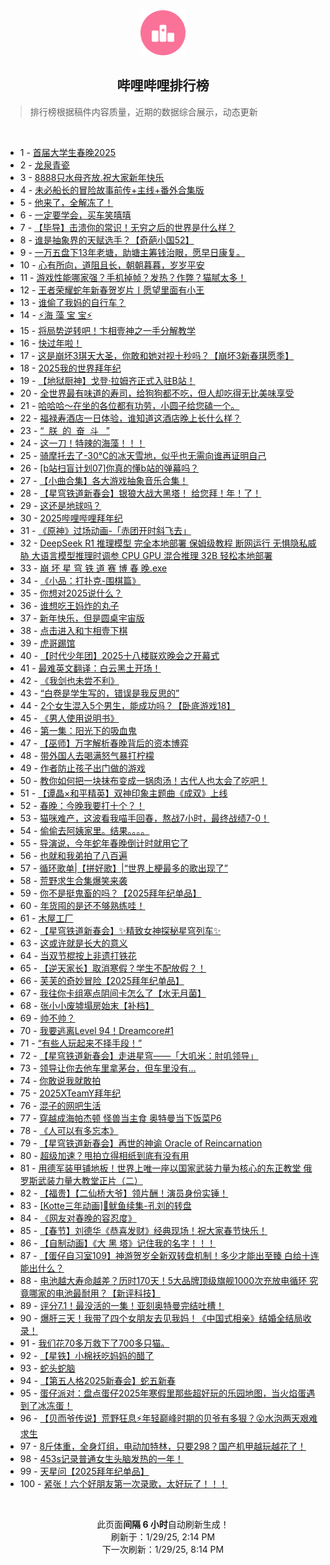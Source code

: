 <div align="center">
    <img src="./assets/icon_rank.png" alt="logo" />
    <h2>哔哩哔哩排行榜</h>
</div>

> 排行榜根据稿件内容质量，近期的数据综合展示，动态更新

<br />

<ul><li><span>1 - <a href=https://www.bilibili.com/BV1aBfZYuEe7 target=_blank>首届大学生春晚2025</a></span></li><li><span>2 - <a href=https://www.bilibili.com/BV1N8foYdEwG target=_blank>龙泉青瓷</a></span></li><li><span>3 - <a href=https://www.bilibili.com/BV1kRf2YZEQL target=_blank>8888只水母齐放.祝大家新年快乐</a></span></li><li><span>4 - <a href=https://www.bilibili.com/BV1bkfdYZEgu target=_blank>未必船长的冒险故事前传+主线+番外合集版</a></span></li><li><span>5 - <a href=https://www.bilibili.com/BV1cHfUYFEHE target=_blank>他来了，全解冻了！</a></span></li><li><span>6 - <a href=https://www.bilibili.com/BV18vFNesE1f target=_blank>一定要学会，买车笑嘻嘻</a></span></li><li><span>7 - <a href=https://www.bilibili.com/BV1gcfWYqEsf target=_blank>【毕导】击溃你的常识！无穷之后的世界是什么样？</a></span></li><li><span>8 - <a href=https://www.bilibili.com/BV1CgfHYQEda target=_blank>谁是抽象界的天赋选手？【奇葩小国52】</a></span></li><li><span>9 - <a href=https://www.bilibili.com/BV1FEfyY1E1Z target=_blank>一万五盘下13年老塘，助塘主筹钱治眼，愿早日康复。</a></span></li><li><span>10 - <a href=https://www.bilibili.com/BV1c9FNeGEYM target=_blank>心有所向，道阻且长，朝朝暮暮，岁岁平安</a></span></li><li><span>11 - <a href=https://www.bilibili.com/BV1txfmYqEhi target=_blank>游戏性能哪家强？手机掉帧？发热？作弊？猫腻太多！</a></span></li><li><span>12 - <a href=https://www.bilibili.com/BV1XWf6YREN5 target=_blank>王者荣耀蛇年新春贺岁片丨愿望里面有小王</a></span></li><li><span>13 - <a href=https://www.bilibili.com/BV1MTFnefEz7 target=_blank>谁偷了我妈的自行车？</a></span></li><li><span>14 - <a href=https://www.bilibili.com/BV19sfJYeEEh target=_blank>⚡海&nbsp;藻&nbsp;宝&nbsp;宝⚡</a></span></li><li><span>15 - <a href=https://www.bilibili.com/BV1DZfRYZEEN target=_blank>将局势逆转吧！卞相壹神之一手分解教学</a></span></li><li><span>16 - <a href=https://www.bilibili.com/BV1AJfUYhEFM target=_blank>快过年啦！</a></span></li><li><span>17 - <a href=https://www.bilibili.com/BV1ZVf6YaEC4 target=_blank>这是崩坏3琪天大圣，你敢和她对视十秒吗？【崩坏3新春琪愿季】</a></span></li><li><span>18 - <a href=https://www.bilibili.com/BV1fdfQYYEDd target=_blank>2025我的世界拜年纪</a></span></li><li><span>19 - <a href=https://www.bilibili.com/BV17vfzYbEQA target=_blank>【地狱厨神】戈登·拉姆齐正式入驻B站！</a></span></li><li><span>20 - <a href=https://www.bilibili.com/BV1DVFPeSEFY target=_blank>全世界最有味道的寿司，给狗狗都不吃，但人却吃得无比美味享受</a></span></li><li><span>21 - <a href=https://www.bilibili.com/BV1AUFNe1E3i target=_blank>哈哈哈～在坐的各位都有功劳，小圆子给您磕一个。</a></span></li><li><span>22 - <a href=https://www.bilibili.com/BV13SfrYoEp6 target=_blank>福禄寿酒店一日体验，谁知道这酒店晚上长什么样？</a></span></li><li><span>23 - <a href=https://www.bilibili.com/BV1inf9YNEmj target=_blank>“&nbsp;&nbsp;朕&nbsp;&nbsp;的&nbsp;&nbsp;奋&nbsp;&nbsp;斗&nbsp;&nbsp;&nbsp;”</a></span></li><li><span>24 - <a href=https://www.bilibili.com/BV1acf5Y1Egj target=_blank>这一刀！特辣的海藻！！！</a></span></li><li><span>25 - <a href=https://www.bilibili.com/BV1HgFNerE66 target=_blank>骑摩托去了-30℃的冰天雪地，似乎也无需向谁再证明自己</a></span></li><li><span>26 - <a href=https://www.bilibili.com/BV1UsfoYFERQ target=_blank>[b站扫盲计划07]你真的懂b站的弹幕吗？</a></span></li><li><span>27 - <a href=https://www.bilibili.com/BV1NufWYwE5E target=_blank>【小曲合集】各大游戏抽象音乐合集！</a></span></li><li><span>28 - <a href=https://www.bilibili.com/BV1wUfhYmEVU target=_blank>【星穹铁道新春会】银狼大战大黑塔！&nbsp;给您拜！年！了！</a></span></li><li><span>29 - <a href=https://www.bilibili.com/BV13FfUY5EX1 target=_blank>这还是地球吗？</a></span></li><li><span>30 - <a href=https://www.bilibili.com/BV1ZUfsYpEXy target=_blank>2025哔哩哔哩拜年纪</a></span></li><li><span>31 - <a href=https://www.bilibili.com/BV1YUFPedE29 target=_blank>《原神》过场动画-「赤团开时斜飞去」</a></span></li><li><span>32 - <a href=https://www.bilibili.com/BV1NGf2YtE8r target=_blank>DeepSeek&nbsp;R1&nbsp;推理模型&nbsp;完全本地部署&nbsp;保姆级教程&nbsp;断网运行&nbsp;无惧隐私威胁&nbsp;大语言模型推理时调参&nbsp;CPU&nbsp;GPU&nbsp;混合推理&nbsp;32B&nbsp;轻松本地部署</a></span></li><li><span>33 - <a href=https://www.bilibili.com/BV1eafWYLErq target=_blank>崩&nbsp;坏&nbsp;星&nbsp;穹&nbsp;铁&nbsp;道&nbsp;赛&nbsp;博&nbsp;春&nbsp;晚.exe</a></span></li><li><span>34 - <a href=https://www.bilibili.com/BV1jBfrYNEbr target=_blank>《小品：打扑克-围棋篇》</a></span></li><li><span>35 - <a href=https://www.bilibili.com/BV1o7f6YfEhN target=_blank>你想对2025说什么？</a></span></li><li><span>36 - <a href=https://www.bilibili.com/BV1U7FKeREfu target=_blank>谁想吃王妈炸的丸子</a></span></li><li><span>37 - <a href=https://www.bilibili.com/BV1NiffY8Eue target=_blank>新年快乐，但是圆桌宇宙版</a></span></li><li><span>38 - <a href=https://www.bilibili.com/BV1TsfRYHE5h target=_blank>点击进入和卞相壹下棋</a></span></li><li><span>39 - <a href=https://www.bilibili.com/BV17afzYhEfw target=_blank>虎哥踢馆</a></span></li><li><span>40 - <a href=https://www.bilibili.com/BV1sBFHe4EAL target=_blank>【时代少年团】2025十八楼联欢晚会之开幕式</a></span></li><li><span>41 - <a href=https://www.bilibili.com/BV11yFNeEEDJ target=_blank>最难英文翻译：白云黑土开场！</a></span></li><li><span>42 - <a href=https://www.bilibili.com/BV1VzfzYdERU target=_blank>《我剑也未尝不利》</a></span></li><li><span>43 - <a href=https://www.bilibili.com/BV1ykf6YkEXo target=_blank>“白卷是学生写的，错误是我反思的”</a></span></li><li><span>44 - <a href=https://www.bilibili.com/BV1wQFNeCEnz target=_blank>2个女生混入5个男生，能成功吗？【卧底游戏18】</a></span></li><li><span>45 - <a href=https://www.bilibili.com/BV1sPFNe1EZv target=_blank>《男人使用说明书》</a></span></li><li><span>46 - <a href=https://www.bilibili.com/BV1YafdYvEhV target=_blank>第一集：阳光下的吸血鬼</a></span></li><li><span>47 - <a href=https://www.bilibili.com/BV1xQfWYaEV5 target=_blank>【巫师】万字解析春晚背后的资本博弈</a></span></li><li><span>48 - <a href=https://www.bilibili.com/BV1rofdYEE2x target=_blank>带外国人去喝满怒气暴打柠檬</a></span></li><li><span>49 - <a href=https://www.bilibili.com/BV1NrFAekExU target=_blank>作者防止孩子出门做的游戏</a></span></li><li><span>50 - <a href=https://www.bilibili.com/BV1ajfoYvE8M target=_blank>教你如何把一块抹布变成一锅肉汤！古代人也太会了吃吧！</a></span></li><li><span>51 - <a href=https://www.bilibili.com/BV1vmf1YyEkb target=_blank>【谭晶×和平精英】双神印象主题曲《成双》上线</a></span></li><li><span>52 - <a href=https://www.bilibili.com/BV1X9foYuEfV target=_blank>春晚：今晚我要打十个？！</a></span></li><li><span>53 - <a href=https://www.bilibili.com/BV1RXffYmEWS target=_blank>猫咪难产，这波看我喵手回春，熬战7小时，最终战绩7-0！</a></span></li><li><span>54 - <a href=https://www.bilibili.com/BV16pfZYJE8f target=_blank>偷偷去阿姨家里。结果。。。。</a></span></li><li><span>55 - <a href=https://www.bilibili.com/BV1Saf6YJEfq target=_blank>导演说，今年蛇年春晚倒计时就用它了</a></span></li><li><span>56 - <a href=https://www.bilibili.com/BV1kUf6YBE7t target=_blank>也就和我弟拍了八百遍</a></span></li><li><span>57 - <a href=https://www.bilibili.com/BV1H1fSYaEym target=_blank>循环歌单|【拼好歌】|“世界上梗最多的歌出现了”</a></span></li><li><span>58 - <a href=https://www.bilibili.com/BV1kJFFeFE2R target=_blank>荒野求生合集爆笑来袭</a></span></li><li><span>59 - <a href=https://www.bilibili.com/BV1LufpYGEb5 target=_blank>你不是挺鬼畜的吗？【2025拜年纪单品】</a></span></li><li><span>60 - <a href=https://www.bilibili.com/BV15UfCYKEFo target=_blank>年货囤的是还不够熟练哇！</a></span></li><li><span>61 - <a href=https://www.bilibili.com/BV1RKFKeAExo target=_blank>木屋工厂</a></span></li><li><span>62 - <a href=https://www.bilibili.com/BV1kYfaY2EuA target=_blank>【星穹铁道新春会】✨精致女神探秘星穹列车✨</a></span></li><li><span>63 - <a href=https://www.bilibili.com/BV11Df2YhEq6 target=_blank>这或许就是长大的意义</a></span></li><li><span>64 - <a href=https://www.bilibili.com/BV1pbfrY3EGR target=_blank>当双节棍按上非遗打铁花</a></span></li><li><span>65 - <a href=https://www.bilibili.com/BV1WuFNeGEug target=_blank>【逆天家长】取消寒假？学生不配放假？！</a></span></li><li><span>66 - <a href=https://www.bilibili.com/BV1gEfpYKEo9 target=_blank>芙芙的奇妙冒险【2025拜年纪单品】</a></span></li><li><span>67 - <a href=https://www.bilibili.com/BV1nGFNegEtt target=_blank>我往你卡组塞点阴间卡怎么了【水无月菌】</a></span></li><li><span>68 - <a href=https://www.bilibili.com/BV1cbfDYAEeu target=_blank>张小小废墟塌房始末【补档】</a></span></li><li><span>69 - <a href=https://www.bilibili.com/BV1P3fyYnEYC target=_blank>帅不帅？</a></span></li><li><span>70 - <a href=https://www.bilibili.com/BV1UEFPejEcb target=_blank>我要逃离Level&nbsp;94！Dreamcore#1</a></span></li><li><span>71 - <a href=https://www.bilibili.com/BV1RCfnYgE2N target=_blank>“有些人玩起来不择手段！”</a></span></li><li><span>72 - <a href=https://www.bilibili.com/BV1GgfaYYEzA target=_blank>【星穹铁道新春会】走进星穹——「大叽米：肘叽领导」</a></span></li><li><span>73 - <a href=https://www.bilibili.com/BV1CRf2YZESn target=_blank>领导让你去他车里拿茅台，但车里没有…</a></span></li><li><span>74 - <a href=https://www.bilibili.com/BV1ARf2YfEc1 target=_blank>你敢说我就敢拍</a></span></li><li><span>75 - <a href=https://www.bilibili.com/BV1DyFneYEhR target=_blank>2025XTeamY拜年纪</a></span></li><li><span>76 - <a href=https://www.bilibili.com/BV1TGfUYKE6r target=_blank>混子的网吧生活</a></span></li><li><span>77 - <a href=https://www.bilibili.com/BV11ZfUYeEgJ target=_blank>穿越成海帕杰顿&nbsp;怪兽当主食&nbsp;奥特曼当下饭菜P6</a></span></li><li><span>78 - <a href=https://www.bilibili.com/BV1gKfUYgEzq target=_blank>《人可以有多忘本》</a></span></li><li><span>79 - <a href=https://www.bilibili.com/BV1exfhYYEtw target=_blank>【星穹铁道新春会】再世的神谕&nbsp;Oracle&nbsp;of&nbsp;Reincarnation</a></span></li><li><span>80 - <a href=https://www.bilibili.com/BV11AFNejELT target=_blank>超级加速？甩拍立得相纸到底有没有用</a></span></li><li><span>81 - <a href=https://www.bilibili.com/BV1aVfoYqEB9 target=_blank>用德军装甲铺地板！世界上唯一座以国家武装力量为核心的东正教堂&nbsp;俄罗斯武装力量大教堂正片（二）</a></span></li><li><span>82 - <a href=https://www.bilibili.com/BV1wQFNeCEpQ target=_blank>【福贵】【二仙桥大爷】领片酬！演员身份实锤！</a></span></li><li><span>83 - <a href=https://www.bilibili.com/BV1qHf9YeEWY target=_blank>[Kotte三年动画]🦑鱿鱼续集-孔刘的转盘</a></span></li><li><span>84 - <a href=https://www.bilibili.com/BV1EvfrYTEuY target=_blank>《网友对春晚的容忍度》</a></span></li><li><span>85 - <a href=https://www.bilibili.com/BV16Uf6YBE7N target=_blank>【春节】刘德华《恭喜发财》经典现场！祝大家春节快乐！</a></span></li><li><span>86 - <a href=https://www.bilibili.com/BV1fqfnY5ETN target=_blank>【自制动画】《大&nbsp;黑&nbsp;塔》记住我的名字！！！</a></span></li><li><span>87 - <a href=https://www.bilibili.com/BV1rcFHeQEhP target=_blank>【蛋仔自习室109】神游贺岁全新双转盘机制！多少才能出至臻&nbsp;白给十连能出什么？</a></span></li><li><span>88 - <a href=https://www.bilibili.com/BV1RRfsYEE2C target=_blank>电池越大寿命越差？历时170天！5大品牌顶级旗舰1000次充放电循环&nbsp;究竟哪家的电池最耐用？【新评科技】</a></span></li><li><span>89 - <a href=https://www.bilibili.com/BV1Ckf6YkEf6 target=_blank>评分7.1！最没活的一集！亚刻奥特曼完结吐槽！</a></span></li><li><span>90 - <a href=https://www.bilibili.com/BV1MRfzY2EZk target=_blank>爆肝三天！我带了四个女朋友去见我妈！《中国式相亲》结婚全结局收录！</a></span></li><li><span>91 - <a href=https://www.bilibili.com/BV1NFf6YGEZq target=_blank>我们花70多万救下了700多只猫。</a></span></li><li><span>92 - <a href=https://www.bilibili.com/BV1pgFNerERk target=_blank>【星铁】小棉袄吃妈妈的醋了</a></span></li><li><span>93 - <a href=https://www.bilibili.com/BV1zXFWeREV7 target=_blank>蛇头蛇脑</a></span></li><li><span>94 - <a href=https://www.bilibili.com/BV1xqfbY7Ex9 target=_blank>【第五人格2025新春会】蛇五新春</a></span></li><li><span>95 - <a href=https://www.bilibili.com/BV1aBfZYuETb target=_blank>蛋仔派对：盘点蛋仔2025年寒假里那些超好玩的乐园地图，当火焰蛋遇到了冰冻蛋！</a></span></li><li><span>96 - <a href=https://www.bilibili.com/BV1yPfHYdE6E target=_blank>【贝而爷传说】荒野狂息⚡年轻巅峰时期的贝爷有多狠？😮水泡两天艰难求生</a></span></li><li><span>97 - <a href=https://www.bilibili.com/BV1LxfkYAE4L target=_blank>8斤体重，全身灯组，电动加特林，只要298？国产机甲越玩越花了！</a></span></li><li><span>98 - <a href=https://www.bilibili.com/BV1JrfpYnE9z target=_blank>453s记录普通女生头脑发热的一年！</a></span></li><li><span>99 - <a href=https://www.bilibili.com/BV1AvfpYsE4t target=_blank>天星问【2025拜年纪单品】</a></span></li><li><span>100 - <a href=https://www.bilibili.com/BV1t5frYDEnk target=_blank>紧张！六个好朋友第一次录歌，太好玩了！！！</a></span></li></ul>

<br />

<p align=center>此页面<strong>间隔 6 小时</strong>自动刷新生成！<br>刷新于：1/29/25, 2:14 PM<br>下一次刷新：1/29/25, 8:14 PM</p>
